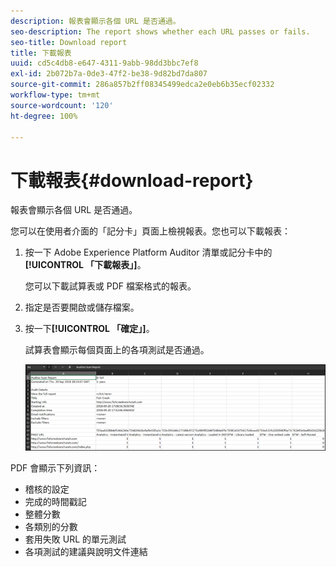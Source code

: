 ```yaml
---
description: 報表會顯示各個 URL 是否通過。
seo-description: The report shows whether each URL passes or fails.
seo-title: Download report
title: 下載報表
uuid: cd5c4db8-e647-4311-9abb-98dd3bbc7ef8
exl-id: 2b072b7a-0de3-47f2-be38-9d82bd7da807
source-git-commit: 286a857b2ff08345499edca2e0eb6b35ecf02332
workflow-type: tm+mt
source-wordcount: '120'
ht-degree: 100%

---
```


# 下載報表{#download-report}

報表會顯示各個 URL 是否通過。

您可以在使用者介面的「記分卡」頁面上檢視報表。您也可以下載報表：

1. 按一下 Adobe Experience Platform Auditor 清單或記分卡中的&#x200B;**[!UICONTROL 「下載報表」]**。

   您可以下載試算表或 PDF 檔案格式的報表。
1. 指定是否要開啟或儲存檔案。

1. 按一下&#x200B;**[!UICONTROL 「確定」]**。

   試算表會顯示每個頁面上的各項測試是否通過。

   ![](assets/sheet.png)

PDF 會顯示下列資訊：

* 稽核的設定
* 完成的時間戳記
* 整體分數
* 各類別的分數
* 套用失敗 URL 的單元測試
* 各項測試的建議與說明文件連結
